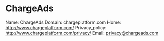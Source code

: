 
# ChargeAds

Name: ChargeAds
Domain: chargeplatform.com
Home: http://www.chargeplatform.com/
Privacy_policy: http://www.chargeplatform.com/privacy/
Email: privacy@chargeads.com
